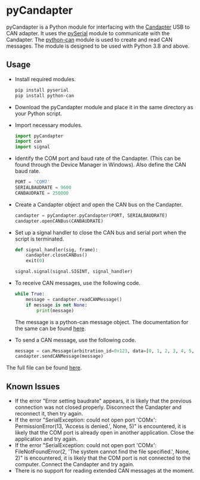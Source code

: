 # pyCandapter
pyCandapter is a Python module for interfacing with the [Candapter](https://www.candapter.com/) USB to CAN adapter. It uses the [pySerial](https://pyserial.readthedocs.io/en/latest/) module to communicate with the Candapter. The [python-can](https://python-can.readthedocs.io/en/stable/) module is used to create and read CAN messages. The module is designed to be used with Python 3.8 and above.
## Usage
<ul>
<li>

Install required modules. 
```bash
pip install pyserial
pip install python-can
```
</li>
<li>
Download the pyCandapter module and place it in the same directory as your Python script.
</li>
<li> 

Import necessary modules.
```python
import pyCandapter
import can
import signal
```
</li>
<li>

Identify the COM port and baud rate of the Candapter. (This can be found through the Device Manager in Windows). Also define the CAN baud rate.
```python
PORT = 'COM7'
SERIALBAUDRATE = 9600
CANBAUDRATE = 250000
```
</li>
<li>

Create a Candapter object and open the CAN bus on the Candapter.
```python
candapter = pyCandapter.pyCandapter(PORT, SERIALBAUDRATE)
candapter.openCANBus(CANBAUDRATE)
```
</li>
<li>

Set up a signal handler to close the CAN bus and serial port when the script is terminated.
```python
def signal_handler(sig, frame):
    candapter.closeCANBus()
    exit(0) 

signal.signal(signal.SIGINT, signal_handler)
```
</li>
<li>

To receive CAN messages, use the following code.
```python
while True:
    message = candapter.readCANMessage()
    if message is not None:
        print(message)
```
The message is a python-can message object. The documentation for the same can be found [here](https://python-can.readthedocs.io/en/stable/message.html).
</li>
<li>

To send a CAN message, use the following code.
```python
message = can.Message(arbitration_id=0x123, data=[0, 1, 2, 3, 4, 5, 6, 7], is_extended_id=False)
candapter.sendCANMessage(message)
```
</li>
</ul>

The full file can be found [here](./example.py).

## Known Issues
<ul>
<li>
If the error "Error setting baudrate" appears, it is likely that the previous connection was not closed properly. Disconnect the Candapter and reconnect it, then try again.
</li>
<li>
If the error "SerialException: could not open port 'COMx': PermissionError(13, 'Access is denied.', None, 5)" is encountered, it is likely that the COM port is already open in another application. Close the application and try again.
</li>
<li>
If the error "SerialException: could not open port 'COMx': FileNotFoundError(2, 'The system cannot find the file specified.', None, 2)" is encountered, it is likely that the COM port is not connected to the computer. Connect the Candapter and try again.
</li>
<li>
There is no support for reading extended CAN messages at the moment.
</li>
</ul>